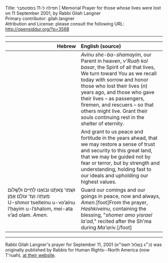 <html>
<head></head>
<body>
Title: תפילה ל-11 בספטמבר | Memorial Prayer for those whose lives were lost on 11 September 2001, by Rabbi Gilah Langner<br />
Primary contributor: gilah.langner<br />
Attribution and License: please consult the following URL: <a href="http://opensiddur.org/?p=3568">http://opensiddur.org/?p=3568</a>
<p />
<hr />

<table style="margin-left: auto;margin-right: auto;" class="draggable">
<thead><tr><th id="x" style="text-align: right;">Hebrew</th><th style="text-align: left;">English (source)</th></tr></thead>
<tbody>
<tr><td style="vertical-align:top;" width="46%">
<div class="liturgy"><span lang="he">
</span></div></td>
 
<td style="vertical-align:top;" width="53%"><div class="english">
<em>Avinu she-ba-shamayim</em>, 
our Parent in heaven,
<em>v’Ruaḥ kol basar</em>, 
the Spirit of all that lives, 
We turn toward You 
as we recall today 
with sorrow and honor 
those who lost their lives (<em>n</em>) years ago, 
and those who gave their lives – 
as passengers, firemen, and rescuers – 
so that others might live.  
Grant their souls continuing rest 
in the shelter of eternity.
</div></td></tr>


<tr><td style="vertical-align:top;" width="46%">
<div class="liturgy"><span lang="he">

</span></div></td>
 
<td style="vertical-align:top;" width="53%"><div class="english">
And grant to us peace and fortitude in the years ahead, 
that we may restore a sense of trust and security to this great land, 
that we may be guided not by fear or terror, 
but by strength and understanding, 
holding fast to our ideals 
and upholding our highest values.  
</div></td></tr>


<tr><td style="vertical-align:top;" width="46%">
<div class="liturgy"><span lang="he">
וּשְׁמר צֵאתֵנוּ וּבוֹאֵנוּ לְחַיִּים וּלְשָׁלוֹם מֵעַתָּה וְעַד עוֹלָם׃ אָמֵן׃
</span></div>
U-shmor tseiteinu u-vo’ainu l’ḥayim u-l’shalom, mei-ata v’ad olam. <em>Amen</em>.
</td>
 
<td style="vertical-align:top;" width="53%"><div class="english">
Guard our comings and our goings in peace, now and always, <em>Amen</em>.[foot]From the prayer, <em>Hashkiveinu</em>, containing the blessing, "<em>shomer amo yisrael la'ad</em>," recited after the Sh'ma during <em>Ma'ariv</em>.[/foot]
</td></tr>
</tbody></table>

<hr />

Rabbi Gilah Langner's prayer for September 11, 2001 (<span class="hebrew" lang="he">כ״ג בְּאֱלוּל תשס״א</span>) was originally published by Rabbis for Human Rights--North America (now T'ruah), <a href="http://www.rhr-na.org/component/content/article/12-standagainstislamophobia/186-911prayer.html">at their website</a>.
</body>
</html>